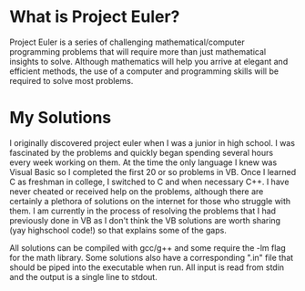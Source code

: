 # What is Project Euler?
Project Euler is a series of challenging mathematical/computer programming problems that will require more than just mathematical insights to solve. Although mathematics will help you arrive at elegant and efficient methods, the use of a computer and programming skills will be required to solve most problems.

# My Solutions
I originally discovered project euler when I was a junior in high school. I was fascinated by the problems and quickly began spending several hours every week working on them. At the time the only language I knew was Visual Basic so I completed the first 20 or so problems in VB. Once I learned C as freshman in college, I switched to C and when necessary C++. I have never cheated or received help on the problems, although there are certainly a plethora of solutions on the internet for those who struggle with them. I am currently in the process of resolving the problems that I had previously done in VB as I don't think the VB solutions are worth sharing (yay highschool code!) so that explains some of the gaps.

All solutions can be compiled with gcc/g++ and some require the -lm flag for the math library. Some solutions also have a corresponding ".in" file that should be piped into the executable when run. All input is read from stdin and the output is a single line to stdout.
